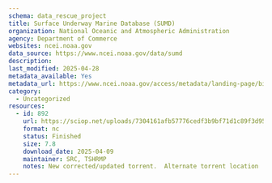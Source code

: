```yaml
---
schema: data_rescue_project 
title: Surface Underway Marine Database (SUMD)
organization: National Oceanic and Atmospheric Administration
agency: Department of Commerce
websites: ncei.noaa.gov
data_source: https://www.ncei.noaa.gov/data/sumd
description: 
last_modified: 2025-04-28
metadata_available: Yes
metadata_url: https://www.ncei.noaa.gov/access/metadata/landing-page/bin/iso?id=gov.noaa.nodc:NCEI-SUMD
category:
  - Uncategorized
resources:
  - id: 892
    url: https://sciop.net/uploads/7304161afb57776cedf3b9bf71d1c89f3d956820
    format: nc
    status: Finished
    size: 7.8
    download_date: 2025-04-09
    maintainer: SRC, TSHRMP
    notes: New corrected/updated torrent.  Alternate torrent location  https//academictorrents.com/details/7304161afb57776cedf3b9bf71d1c89f3d956820
---
```

